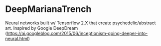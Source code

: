 # DeepMarianaTrench
Neural networks built w/ Tensorflow 2.X that create psychedelic/abstract art. Inspired by Google DeepDream (https://ai.googleblog.com/2015/06/inceptionism-going-deeper-into-neural.html)
